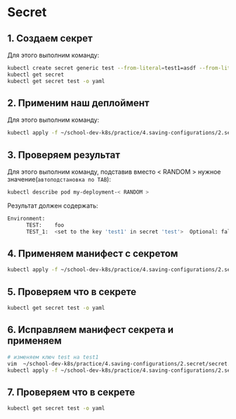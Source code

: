 # Secret

## 1. Создаем секрет

Для этого выполним команду:

```bash
kubectl create secret generic test --from-literal=test1=asdf --from-literal=dbpassword=1q2w3e
kubectl get secret
kubectl get secret test -o yaml
```

## 2. Применим наш деплоймент

Для этого выполним команду:

```bash
kubectl apply -f ~/school-dev-k8s/practice/4.saving-configurations/2.secret/deployment-with-secret.yaml
```

## 3. Проверяем результат

Для этого выполним команду, подставив вместо < RANDOM > нужное значение(`автоподстановка по TAB`):

```bash
kubectl describe pod my-deployment-< RANDOM >
```

Результат должен содержать:

```bash
Environment:
      TEST:    foo
      TEST_1:  <set to the key 'test1' in secret 'test'>  Optional: false
```

## 4. Применяем манифест с секретом

```bash
kubectl apply -f ~/school-dev-k8s/practice/4.saving-configurations/2.secret/secret.yaml
```

## 5. Проверяем что в секрете

```bash
kubectl get secret test -o yaml
```

## 6. Исправляем манифест секрета и применяем

```bash
# изменяем ключ test на test1
vim  ~/school-dev-k8s/practice/4.saving-configurations/2.secret/secret.yaml
kubectl apply -f ~/school-dev-k8s/practice/4.saving-configurations/2.secret/secret.yaml
```

## 7. Проверяем что в секрете

```bash
kubectl get secret test -o yaml
```